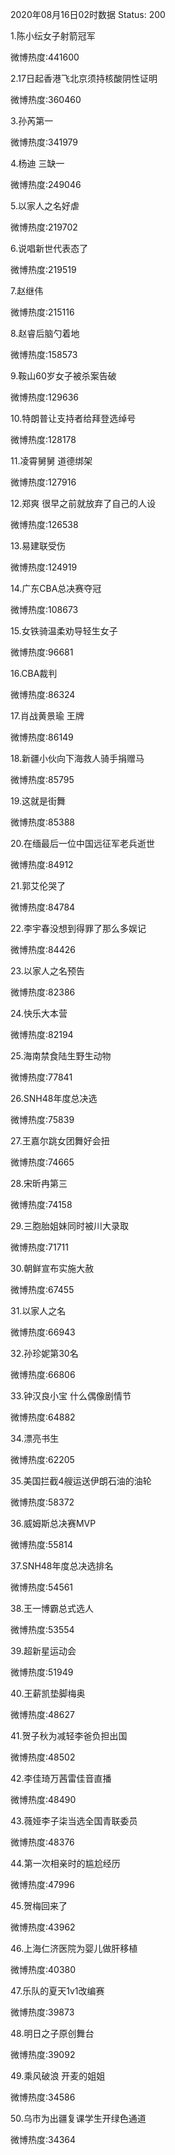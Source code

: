 2020年08月16日02时数据
Status: 200

1.陈小纭女子射箭冠军

微博热度:441600

2.17日起香港飞北京须持核酸阴性证明

微博热度:360460

3.孙芮第一

微博热度:341979

4.杨迪 三缺一

微博热度:249046

5.以家人之名好虐

微博热度:219702

6.说唱新世代表态了

微博热度:219519

7.赵继伟

微博热度:215116

8.赵睿后脑勺着地

微博热度:158573

9.鞍山60岁女子被杀案告破

微博热度:129636

10.特朗普让支持者给拜登选绰号

微博热度:128178

11.凌霄舅舅 道德绑架

微博热度:127916

12.郑爽 很早之前就放弃了自己的人设

微博热度:126538

13.易建联受伤

微博热度:124919

14.广东CBA总决赛夺冠

微博热度:108673

15.女铁骑温柔劝导轻生女子

微博热度:96681

16.CBA裁判

微博热度:86324

17.肖战黄景瑜 王牌

微博热度:86149

18.新疆小伙向下海救人骑手捐赠马

微博热度:85795

19.这就是街舞

微博热度:85388

20.在缅最后一位中国远征军老兵逝世

微博热度:84912

21.郭艾伦哭了

微博热度:84784

22.李宇春没想到得罪了那么多娱记

微博热度:84426

23.以家人之名预告

微博热度:82386

24.快乐大本营

微博热度:82194

25.海南禁食陆生野生动物

微博热度:77841

26.SNH48年度总决选

微博热度:75839

27.王嘉尔跳女团舞好会扭

微博热度:74665

28.宋昕冉第三

微博热度:74158

29.三胞胎姐妹同时被川大录取

微博热度:71711

30.朝鲜宣布实施大赦

微博热度:67455

31.以家人之名

微博热度:66943

32.孙珍妮第30名

微博热度:66806

33.钟汉良小宝 什么偶像剧情节

微博热度:64882

34.漂亮书生

微博热度:62205

35.美国拦截4艘运送伊朗石油的油轮

微博热度:58372

36.威姆斯总决赛MVP

微博热度:55814

37.SNH48年度总决选排名

微博热度:54561

38.王一博霸总式选人

微博热度:53554

39.超新星运动会

微博热度:51949

40.王薪凯垫脚梅奥

微博热度:48627

41.贺子秋为减轻李爸负担出国

微博热度:48502

42.李佳琦万茜雷佳音直播

微博热度:48490

43.薇娅李子柒当选全国青联委员

微博热度:48376

44.第一次相亲时的尴尬经历

微博热度:47996

45.贺梅回来了

微博热度:43962

46.上海仁济医院为婴儿做肝移植

微博热度:40380

47.乐队的夏天1v1改编赛

微博热度:39873

48.明日之子原创舞台

微博热度:39092

49.乘风破浪 开麦的姐姐

微博热度:34586

50.乌市为出疆复课学生开绿色通道

微博热度:34364

